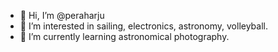 - 👋 Hi, I’m @peraharju
- 👀 I’m interested in sailing, electronics, astronomy, volleyball.
- 🌱 I’m currently learning astronomical photography.

<!---
peraharju/peraharju is a ✨ special ✨ repository because its `README.md` (this file) appears on your GitHub profile.
You can click the Preview link to take a look at your changes.
--->
